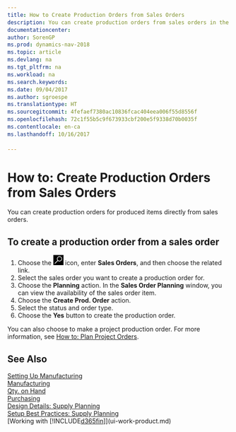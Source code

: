 ```yaml
---
title: How to Create Production Orders from Sales Orders
description: You can create production orders from sales orders in the Sales & Marketing department.
documentationcenter: 
author: SorenGP
ms.prod: dynamics-nav-2018
ms.topic: article
ms.devlang: na
ms.tgt_pltfrm: na
ms.workload: na
ms.search.keywords: 
ms.date: 09/04/2017
ms.author: sgroespe
ms.translationtype: HT
ms.sourcegitcommit: 4fefaef7380ac10836fcac404eea006f55d8556f
ms.openlocfilehash: 72c1f55b5c9f673933cbf200e5f9338d70b0035f
ms.contentlocale: en-ca
ms.lasthandoff: 10/16/2017

---
```

# <a name="how-to-create-production-orders-from-sales-orders"></a>How to: Create Production Orders from Sales Orders
You can create production orders for produced items directly from sales orders.  

## <a name="to-create-a-production-order-from-a-sales-order"></a>To create a production order from a sales order  

1.  Choose the ![Search for Page or Report](media/ui-search/search_small.png "Search for Page or Report icon") icon, enter **Sales Orders**, and then choose the related link.  
2.  Select the sales order you want to create a production order for.  
3.  Choose the **Planning** action. In the **Sales Order Planning** window, you can view the availability of the sales order item.  
4.  Choose the **Create Prod. Order** action.  
5.  Select the status and order type.  
6.  Choose the **Yes** button to create the production order.

You can also choose to make a project production order. For more information, see [How to: Plan Project Orders](production-how-to-plan-project-orders.md).   

## <a name="see-also"></a>See Also  
[Setting Up Manufacturing](production-configure-production-processes.md)  
[Manufacturing](production-manage-manufacturing.md)    
[Qty. on Hand](inventory-manage-inventory.md)  
[Purchasing](purchasing-manage-purchasing.md)  
[Design Details: Supply Planning](design-details-supply-planning.md)   
[Setup Best Practices: Supply Planning](setup-best-practices-supply-planning.md)  
[Working with [!INCLUDE[d365fin](includes/d365fin_md.md)]](ui-work-product.md)

